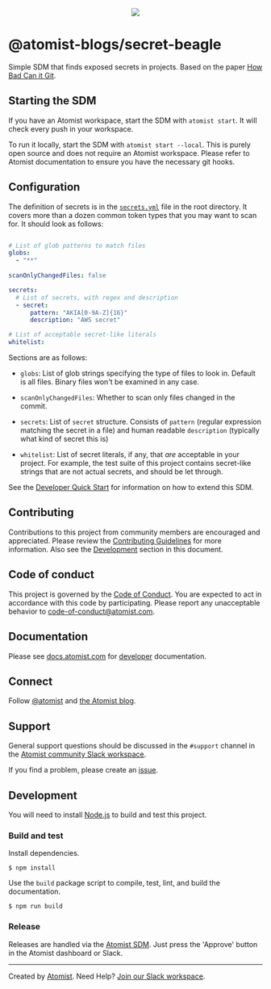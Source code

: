 <p align="center">
  <img src="https://images.atomist.com/sdm/SDM-Logo-Dark.png">
</p>

# @atomist-blogs/secret-beagle

Simple SDM that finds exposed secrets in projects. Based on 
the paper [How Bad Can it Git](https://www.ndss-symposium.org/wp-content/uploads/2019/02/ndss2019_04B-3_Meli_paper.pdf).

[atomist-doc]: https://docs.atomist.com/ (Atomist Documentation)

## Starting the SDM

If you have an Atomist workspace, start the SDM with `atomist start`. It will check every
push in your workspace.

To run it locally, start the SDM with `atomist start --local`. This is purely open source
and does not require an Atomist workspace. Please refer to Atomist documentation
to ensure you have the necessary git hooks.

## Configuration

The definition of secrets is in the [`secrets.yml`](secrets.yml) file in the root directory. It 
covers more than a dozen common token types that you may want to scan for. It should
look as follows:

```yaml

# List of glob patterns to match files
globs:
  - "**"
  
scanOnlyChangedFiles: false

secrets:
  # List of secrets, with regex and description
  - secret:
      pattern: "AKIA[0-9A-Z]{16}"
      description: "AWS secret"

# List of acceptable secret-like literals
whitelist:
```

Sections are as follows:
- `globs`: List of glob strings specifying the type of files to look in. Default is all files.
Binary files won't be examined in any case.

- `scanOnlyChangedFiles`: Whether to scan only files changed in the commit.
- `secrets`: List of `secret` structure. Consists of `pattern` (regular expression matching the secret
in a file) and human readable `description` (typically what kind of secret this is)
- `whitelist`: List of secret literals, if any, that _are_ acceptable in your project.
For example, the test suite of this project contains secret-like strings that are not
actual secrets, and should be let through.

See the [Developer Quick Start][atomist-quick] for information on how to extend this
SDM.

[atomist-quick]: https://docs.atomist.com/quick-start/ (Atomist - Developer Quick Start)

## Contributing

Contributions to this project from community members are encouraged
and appreciated. Please review the [Contributing
Guidelines](CONTRIBUTING.md) for more information. Also see the
[Development](#development) section in this document.

## Code of conduct

This project is governed by the [Code of
Conduct](CODE_OF_CONDUCT.md). You are expected to act in accordance
with this code by participating. Please report any unacceptable
behavior to code-of-conduct@atomist.com.

## Documentation

Please see [docs.atomist.com][atomist-doc] for
[developer][atomist-doc-sdm] documentation.

[atomist-doc-sdm]: https://docs.atomist.com/developer/sdm/ (Atomist Documentation - SDM Developer)

## Connect

Follow [@atomist][atomist-twitter] and [the Atomist blog][atomist-blog].

[atomist-twitter]: https://twitter.com/atomist (Atomist on Twitter)
[atomist-blog]: https://blog.atomist.com/ (The Official Atomist Blog)

## Support

General support questions should be discussed in the `#support`
channel in the [Atomist community Slack workspace][slack].

If you find a problem, please create an [issue][].

[issue]: https://github.com/atomist-seeds/empty-sdm/issues

## Development

You will need to install [Node.js][node] to build and test this
project.

[node]: https://nodejs.org/ (Node.js)

### Build and test

Install dependencies.

```
$ npm install
```

Use the `build` package script to compile, test, lint, and build the
documentation.

```
$ npm run build
```

### Release

Releases are handled via the [Atomist SDM][atomist-sdm].  Just press
the 'Approve' button in the Atomist dashboard or Slack.

[atomist-sdm]: https://github.com/atomist/atomist-sdm (Atomist Software Delivery Machine)

---

Created by [Atomist][atomist].
Need Help?  [Join our Slack workspace][slack].

[atomist]: https://atomist.com/ (Atomist - How Teams Deliver Software)
[slack]: https://join.atomist.com/ (Atomist Community Slack)
